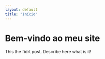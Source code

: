 ```yaml
---
layout: default
title: "Início"
---
```


# Bem-vindo ao meu site

 This the fidrt post. Describe here what is it!
